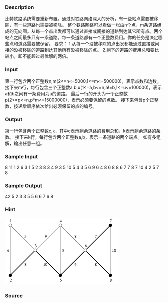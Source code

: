 
### Description
比特铁路系统需要重新布置。通过对铁路网络深入的分析，有一些站点需要被移除，有一些道路也需要被移除。
整个铁路网络可以看做一张由n个点，m条道路组成的无向图。从每一个点出发都可以通过直接或间接的道路到达其它所有点。两个站点之间最多只有一条道路。每一条道路都有一个正整数费用。你的任务是决定哪些点和道路需要被保留。
要求：
1.从每一个没被移除的点出发都能通过直接或间接的没被移除的道路到达其他所有没被移除的点。
2.剩下的道路的费用总和要比较小，即不能超过最优解的两倍。

### Input
第一行包含两个正整数n,m(2<=n<=5000,1<=m<=500000)，表示点数和边数。
接下来m行，每行包含三个正整数a,b,u(1<=a,b<=n,a!=b,1<=u<=100000)，表示a和b之间有一条费用为u的道路。
最后一行的开头为一个正整数p(2<=p<=n,p*m<=15000000)，表示必须要保留的点数。
接下来包含p个正整数，按递增顺序依次给出必须保留的点的编号。

### Output
第一行包含两个正整数c,k，其中c表示剩余道路的费用总和，k表示剩余道路的条数。
接下来k行，每行包含两个正整数a,b，表示一条道路的两个端点。
如有多组解，输出任意一组。

### Sample Input
8 11
1 2 6
3 1 5
2 3 8
3 4 9
3 5 10
5 4 3
5 6 9
6 4 8
6 8 8
6 7 7
8 7 10
4 2 5 7 8
### Sample Output
42 5
2 3
3 5
5 6
6 7
6 8
### Hint
![](/JudgeOnline/upload/201507/pic.png)

### Source
